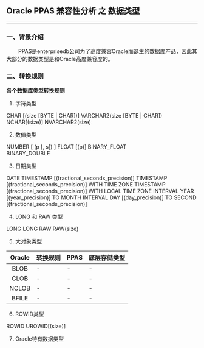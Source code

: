 ## Oracle PPAS 兼容性分析 之 数据类型
---

### 一、背景介绍
&nbsp;&nbsp;&nbsp;&nbsp;&nbsp;&nbsp;&nbsp;&nbsp;PPAS是enterprisedb公司为了高度兼容Oracle而诞生的数据库产品，因此其大部分的数据类型是和Oracle高度兼容度的。

### 二、转换规则

**各个数据库类型转换规则**

1. 字符类型

CHAR [(size [BYTE | CHAR])]
VARCHAR2(size [BYTE | CHAR])
NCHAR[(size)]
NVARCHAR2(size)

2. 数值类型

NUMBER [ (p [, s]) ]
FLOAT [(p)]	
BINARY_FLOAT	
BINARY_DOUBLE

3. 日期类型

DATE
TIMESTAMP [(fractional_seconds_precision)]
TIMESTAMP [(fractional_seconds_precision)] WITH TIME ZONE
TIMESTAMP [(fractional_seconds_precision)] WITH LOCAL TIME ZONE
INTERVAL YEAR [(year_precision)] TO MONTH
INTERVAL DAY [(day_precision)] TO SECOND [(fractional_seconds_precision)]

4. LONG 和 RAW 类型 

LONG
LONG RAW
RAW(size)

5. 大对象类型

|Oracle|转换规则|PPAS|底层存储类型|
|:-:|-|-|-|
|BLOB|-|-|-|
|CLOB|-|-|-|
|NCLOB|-|-|-|
|BFILE|-|-|-|

6. ROWID类型

ROWID
UROWID[(size)]	

7. Oracle特有数据类型


